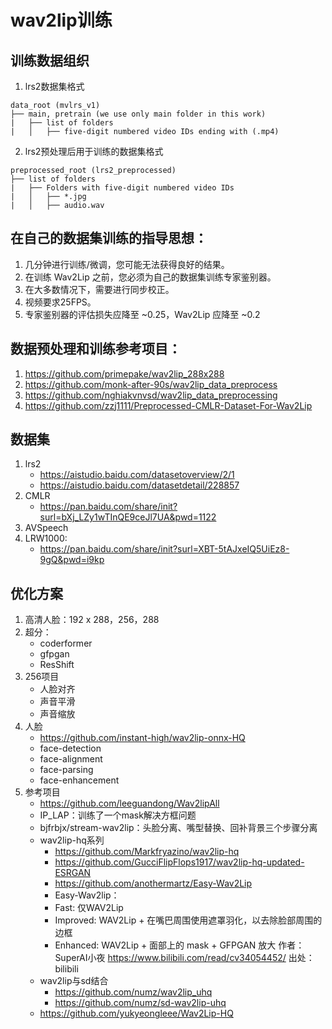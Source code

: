 # wav2lip训练

## 训练数据组织
1. lrs2数据集格式
```
data_root (mvlrs_v1)
├── main, pretrain (we use only main folder in this work)
|	├── list of folders
|	│   ├── five-digit numbered video IDs ending with (.mp4)
```
2. lrs2预处理后用于训练的数据集格式
```
preprocessed_root (lrs2_preprocessed)
├── list of folders
|	├── Folders with five-digit numbered video IDs
|	│   ├── *.jpg
|	│   ├── audio.wav
```

## 在自己的数据集训练的指导思想：
1. 几分钟进行训练/微调，您可能无法获得良好的结果。
2. 在训练 Wav2Lip 之前，您必须为自己的数据集训练专家鉴别器。
3. 在大多数情况下，需要进行同步校正。
4. 视频要求25FPS。
5. 专家鉴别器的评估损失应降至 ~0.25，Wav2Lip 应降至 ~0.2

## 数据预处理和训练参考项目：
1. https://github.com/primepake/wav2lip_288x288
2. https://github.com/monk-after-90s/wav2lip_data_preprocess
3. https://github.com/nghiakvnvsd/wav2lip_data_preprocessing
4. https://github.com/zzj1111/Preprocessed-CMLR-Dataset-For-Wav2Lip

## 数据集
1. lrs2
   - https://aistudio.baidu.com/datasetoverview/2/1
   - https://aistudio.baidu.com/datasetdetail/228857
2. CMLR
   - https://pan.baidu.com/share/init?surl=bXj_LZy1wTInQE9ceJl7UA&pwd=1122
3. AVSpeech
4. LRW1000:
   - https://pan.baidu.com/share/init?surl=XBT-5tAJxeIQ5UiEz8-9gQ&pwd=i9kp
   
## 优化方案
1. 高清人脸：192 x 288，256，288
2. 超分：
   - coderformer
   - gfpgan
   - ResShift
3. 256项目
   - 人脸对齐
   - 声音平滑
   - 声音缩放
4. 人脸
   - https://github.com/instant-high/wav2lip-onnx-HQ
   - face-detection
   - face-alignment
   - face-parsing
   - face-enhancement
4. 参考项目
   - https://github.com/leeguandong/Wav2lipAll
   - IP_LAP：训练了一个mask解决方框问题
   - bjfrbjx/stream-wav2lip：头脸分离、嘴型替换、回补背景三个步骤分离
   - wav2lip-hq系列
     - https://github.com/Markfryazino/wav2lip-hq
     - https://github.com/GucciFlipFlops1917/wav2lip-hq-updated-ESRGAN
     - https://github.com/anothermartz/Easy-Wav2Lip
     - Easy-Wav2lip：
	  - Fast: 仅WAV2Lip
	  - Improved: WAV2Lip + 在嘴巴周围使用遮罩羽化，以去除脸部周围的边框
	  - Enhanced: WAV2Lip + 面部上的 mask + GFPGAN 放大 作者：SuperAI小夜 https://www.bilibili.com/read/cv34054452/ 出处：bilibili
   - wav2lip与sd结合
     - https://github.com/numz/wav2lip_uhq
     - https://github.com/numz/sd-wav2lip-uhq
   - https://github.com/yukyeongleee/Wav2Lip-HQ
